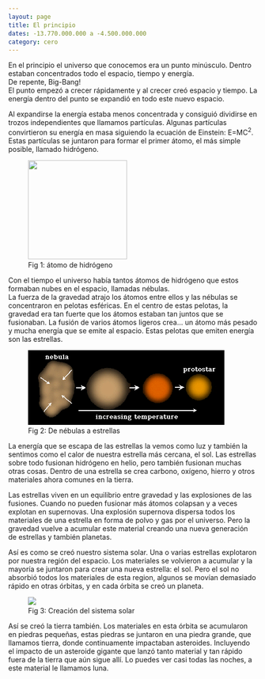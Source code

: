 ```yaml
---
layout: page
title: El principio
dates: -13.770.000.000 a -4.500.000.000
category: cero
---
```


En el principio el universo que conocemos era un punto minúsculo. Dentro estaban concentrados todo el espacio, tiempo y energía.     
De repente, Big-Bang!   
El punto empezó a crecer rápidamente y al crecer creó espacio y tiempo. La energía dentro del punto se expandió en todo este nuevo espacio.

Al expandirse la energía estaba menos concentrada y consiguió dividirse en trozos independientes que llamamos partículas.
Algunas partículas convirtieron su energía en masa siguiendo la ecuación de Einstein:  E=MC<sup>2</sup>.  
Estas partículas se juntaron para formar el primer átomo, el más simple posible, llamado hidrógeno. 
<figure>
    <img src="https://lh4.googleusercontent.com/mXmOVp2yacibMZpjERlAK6ZNU9kun2Y8umJnRmZeK1IHtZREQomGnpt1ztZoN-ih1uHx7K8IMfBwz7RuswjuWcpGeXuhdSe_sfzsOPgdA7tCpSYo9JKOdICCUndmJMkZ6n4XpYkv" width="200" height="200" />
    <figcaption>Fig 1: átomo de hidrógeno</figcaption>
</figure>

Con el tiempo el universo había tantos átomos de hidrógeno que estos formaban nubes en el espacio, llamadas nébulas.  
La fuerza de la gravedad atrajo los átomos entre ellos y las nébulas se concentraron en pelotas esféricas. En el centro de estas pelotas, la gravedad era tan fuerte que los átomos estaban tan juntos que se fusionaban. La fusión de varios átomos ligeros crea… un átomo más pesado y mucha energía que se emite al espacio. Estas pelotas que emiten energía son las estrellas.

<figure>
    <img src='public/nebula.gif' />
    <figcaption>Fig 2: De nébulas a estrellas</figcaption>
</figure>

La energía que se escapa de las estrellas la vemos como luz y también la sentimos como el calor de nuestra estrella más cercana, el sol. Las estrellas sobre todo fusionan hidrógeno en helio, pero también fusionan muchas otras cosas. Dentro de una estrella se crea carbono, oxígeno, hierro y otros materiales ahora comunes en la tierra. 

Las estrellas viven en un equilibrio entre gravedad y las explosiones de las fusiones. Cuando no pueden fusionar más átomos colapsan y a veces explotan en supernovas. Una explosión supernova dispersa todos los materiales de una estrella en forma de polvo y gas por el universo. Pero la gravedad vuelve a acumular este material creando una nueva generación de estrellas y también planetas.

Así es como se creó nuestro sistema solar. Una o varias estrellas explotaron por nuestra región del espacio. Los materiales se volvieron a acumular y la mayoría se juntaron para crear una nueva estrella: el sol. Pero el sol no absorbió todos los materiales de esta region, algunos se movían demasiado rápido en otras órbitas, y en cada órbita se creó un planeta. 
<figure>
<img src="https://www.phy.olemiss.edu/~luca/astr/Topics-Solar/Images/Summary_354x394.jpg" width="250" />
    <figcaption>Fig 3: Creación del sistema solar</figcaption>
</figure>

Así se creó la tierra también. Los materiales en esta órbita se acumularon en piedras pequeñas, estas piedras se juntaron en una piedra grande, que llamamos tierra, donde continuamente impactaban asteroides. Incluyendo el impacto de un asteroide gigante que lanzó tanto material y tan rápido fuera de la tierra que aún sigue allí. Lo puedes ver casi todas las noches, a este material le llamamos luna. 


